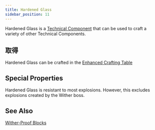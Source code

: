 ```yaml
---
title: Hardened Glass
sidebar_position: 11
---
```


Hardened Glass is a [Technical Component](Technical-Components) that can be used to craft a variety of other Technical Components.

## 取得

Hardened Glass can be crafted in the [Enhanced Crafting Table](Enhanced-Crafting-Table)

## Special Properties

Hardened Glass is resistant to most explosions. However, this excludes explosions created by the Wither boss.

## See Also

[Wither-Proof Blocks](Wither-Proof-Blocks)
